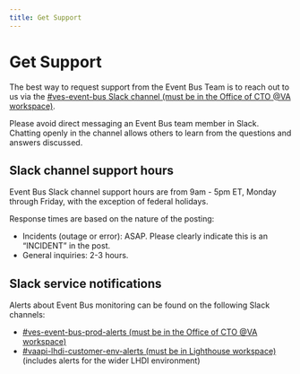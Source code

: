 ```yaml
---
title: Get Support
---
```


# Get Support

The best way to request support from the Event Bus Team is to reach out to us via the [#ves-event-bus Slack channel (must be in the Office of CTO @VA workspace)](https://dsva.slack.com/archives/C042ZQ7JUAX).

Please avoid direct messaging an Event Bus team member in Slack. Chatting openly in the channel allows others to learn from the questions and answers discussed.

## Slack channel support hours 

Event Bus Slack channel support hours are from 9am - 5pm ET, Monday through Friday, with the exception of federal holidays.

Response times are based on the nature of the posting:

* Incidents (outage or error): ASAP. Please clearly indicate this is an “INCIDENT” in the post.
* General inquiries: 2-3 hours.

## Slack service notifications

Alerts about Event Bus monitoring can be found on the following Slack channels:

* [#ves-event-bus-prod-alerts (must be in the Office of CTO @VA workspace)](https://dsva.slack.com/archives/C06N7QKMQN4)
* [#vaapi-lhdi-customer-env-alerts (must be in Lighthouse workspace)](https://lighthouseva.slack.com/archives/C05RZUP7H6D) (includes alerts for the wider LHDI environment)
